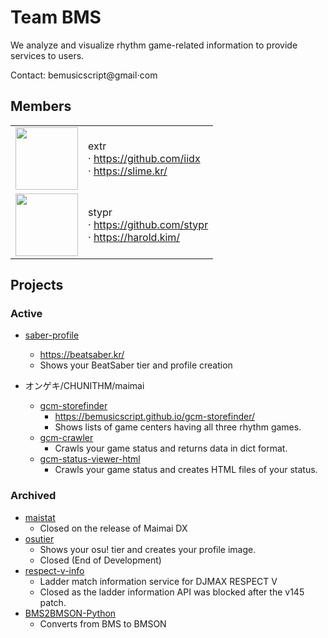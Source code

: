 # Team BMS

We analyze and visualize rhythm game-related information to provide services to users.

Contact: b&#x65;musicscript&#64;gm<span>a</span>il&sdot;com
 
 
## Members

<table>
  <tr>
    <td>
      <img src="https://avatars.githubusercontent.com/u/9338732?v=4" width=100 />
    </td>
    <td>
      extr<br>
      &middot; <a href="https://github.com/iidx">https://github.com/iidx</a><br>
      &middot; <a href="https://slime.kr/">https://slime.kr/</a>
    </td>
  </tr>
  <tr>
    <td>
      <img src="https://avatars.githubusercontent.com/u/6625978?v=4" width=100 />
    </td>
    <td>
      stypr<br>
      &middot; <a href="https://github.com/stypr">https://github.com/stypr</a><br>
      &middot; <a href="https://harold.kim/">https://harold.kim/</a>
    </td>
  </tr>
</table>


## Projects

### Active

* [saber-profile](https://github.com/bemusicscript/saber-profile)
  * https://beatsaber.kr/
  * Shows your BeatSaber tier and profile creation

* オンゲキ/CHUNITHM/maimai
  * [gcm-storefinder](https://github.com/bemusicscript/gcm-storefinder/)
    * https://bemusicscript.github.io/gcm-storefinder/
    * Shows lists of game centers having all three rhythm games.
  * [gcm-crawler](https://github.com/bemusicscript/gcm-crawler)
    * Crawls your game status and returns data in dict format.
  * [gcm-status-viewer-html](https://github.com/bemusicscript/gcm-status-viewer-html)
    * Crawls your game status and creates HTML files of your status.

### Archived

* [maistat](https://github.com/bemusicscript/maistat)
  * Closed on the release of Maimai DX
* [osutier](https://github.com/bemusicscript/osutier)
  * Shows your osu! tier and creates your profile image.
  * Closed (End of Development)
* [respect-v-info](https://github.com/bemusicscript/respect-v-info)
  * Ladder match information service for DJMAX RESPECT V 
  * Closed as the ladder information API was blocked after the v145 patch.
* [BMS2BMSON-Python](https://github.com/bemusicscript/bms2bmson-python)
  * Converts from BMS to BMSON
